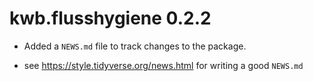 # kwb.flusshygiene 0.2.2

* Added a `NEWS.md` file to track changes to the package.

* see https://style.tidyverse.org/news.html for writing a good `NEWS.md`



